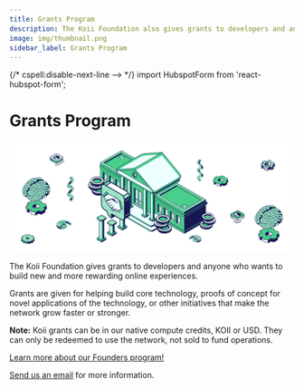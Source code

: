 ```yaml
---
title: Grants Program
description: The Koii Foundation also gives grants to developers and anyone who wants to build new and more rewarding online experiences.
image: img/thumbnail.png
sidebar_label: Grants Program
---
```

{/* cspell:disable-next-line --> */}
import HubspotForm from 'react-hubspot-form';

# Grants Program

![banner](img/Grants%20Program.svg)

The Koii Foundation gives grants to developers and anyone who wants to build new and more rewarding online experiences.&#x20;

Grants are given for helping build core technology, proofs of concept for novel applications of the technology, or other initiatives that make the network grow faster or stronger.

**Note:** Koii grants can be in our native compute credits, KOII or USD. They can only be redeemed to use the network, not sold to fund operations.&#x20;

[Learn more about our Founders program!](https://www.koii.network/founders)

[Send us an email](mailto:hello@koii.network) for more information.
